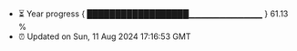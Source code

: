 - ⏳ Year progress { ██████████████████▁▁▁▁▁▁▁▁▁▁▁▁ } 61.13 %
- ⏰ Updated on Sun, 11 Aug 2024 17:16:53 GMT

